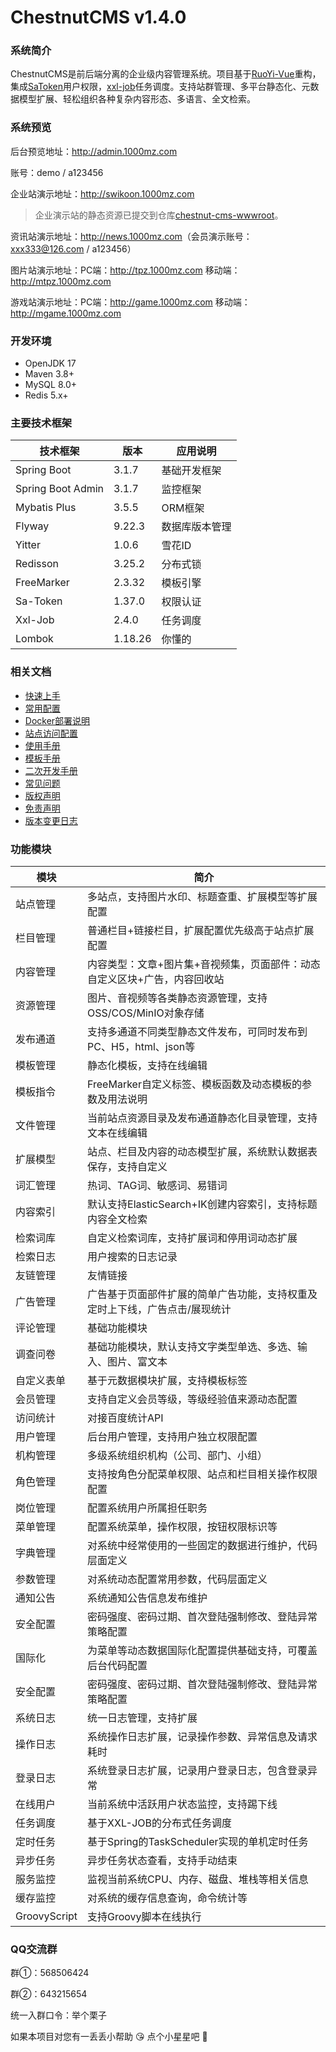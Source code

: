 # ChestnutCMS v1.4.0

### 系统简介

ChestnutCMS是前后端分离的企业级内容管理系统。项目基于[RuoYi-Vue](https://gitee.com/y_project/RuoYi-Vue)重构，集成[SaToken](https://gitee.com/dromara/sa-token)用户权限，[xxl-job](https://gitee.com/xuxueli0323/xxl-job)任务调度。支持站群管理、多平台静态化、元数据模型扩展、轻松组织各种复杂内容形态、多语言、全文检索。

### 系统预览

后台预览地址：<http://admin.1000mz.com>

账号：demo / a123456

企业站演示地址：<http://swikoon.1000mz.com>

> 企业演示站的静态资源已提交到仓库[chestnut-cms-wwwroot](https://gitee.com/liweiyi/chestnut-cms-wwwroot)。

资讯站演示地址：<http://news.1000mz.com>（会员演示账号：xxx333@126.com / a123456）

图片站演示地址：PC端：<http://tpz.1000mz.com> 移动端：<http://mtpz.1000mz.com>

游戏站演示地址：PC端：<http://game.1000mz.com> 移动端：<http://mgame.1000mz.com>

### 开发环境
- OpenJDK 17
- Maven 3.8+
- MySQL 8.0+
- Redis 5.x+

### 主要技术框架

| 技术框架              | 版本      | 应用说明    |
|-------------------|---------|---------|
| Spring Boot       | 3.1.7   | 基础开发框架  |
| Spring Boot Admin | 3.1.7   | 监控框架    |
| Mybatis Plus      | 3.5.5   | ORM框架   |
| Flyway            | 9.22.3  | 数据库版本管理 |
| Yitter            | 1.0.6   | 雪花ID    |
| Redisson          | 3.25.2  | 分布式锁    |
| FreeMarker        | 2.3.32  | 模板引擎    |
| Sa-Token          | 1.37.0  | 权限认证    |
| Xxl-Job           | 2.4.0   | 任务调度    |
| Lombok            | 1.18.26 | 你懂的     |

### 相关文档


- [快速上手](https://www.1000mz.com/docs/prepare/local)
- [常用配置](https://www.1000mz.com/docs/prepare/config)
- [Docker部署说明](https://www.1000mz.com/docs/deploy/docker)
- [站点访问配置](https://www.1000mz.com/docs/prepare/config)
- [使用手册](https://www.1000mz.com/docs/guide)
- [模板手册](https://www.1000mz.com/docs/template)
- [二次开发手册](https://www.1000mz.com/docs/dev/cron)
- [常见问题](https://www.1000mz.com/docs/faq)
- [版权声明](https://www.1000mz.com/docs/copyright)
- [免责声明](https://www.1000mz.com/docs/disclaimer)
- [版本变更日志](https://www.1000mz.com/docs/release)

### 功能模块

| 模块           | 简介                                     |
|--------------|----------------------------------------|
| 站点管理         | 多站点，支持图片水印、标题查重、扩展模型等扩展配置              |
| 栏目管理         | 普通栏目+链接栏目，扩展配置优先级高于站点扩展配置              |
| 内容管理         | 内容类型：文章+图片集+音视频集，页面部件：动态自定义区块+广告，内容回收站 |
| 资源管理         | 图片、音视频等各类静态资源管理，支持OSS/COS/MinIO对象存储    |
| 发布通道         | 支持多通道不同类型静态文件发布，可同时发布到PC、H5，html、json等 |
| 模板管理         | 静态化模板，支持在线编辑                           |
| 模板指令         | FreeMarker自定义标签、模板函数及动态模板的参数及用法说明      |
| 文件管理         | 当前站点资源目录及发布通道静态化目录管理，支持文本在线编辑          |
| 扩展模型         | 站点、栏目及内容的动态模型扩展，系统默认数据表保存，支持自定义        |
| 词汇管理         | 热词、TAG词、敏感词、易错词                        |
| 内容索引         | 默认支持ElasticSearch+IK创建内容索引，支持标题内容全文检索  |
| 检索词库         | 自定义检索词库，支持扩展词和停用词动态扩展                  |
| 检索日志         | 用户搜索的日志记录                              |
| 友链管理         | 友情链接                                   |
| 广告管理         | 广告基于页面部件扩展的简单广告功能，支持权重及定时上下线，广告点击/展现统计 |
| 评论管理         | 基础功能模块                                 |
| 调查问卷         | 基础功能模块，默认支持文字类型单选、多选、输入、图片、富文本   |
| 自定义表单        | 基于元数据模块扩展，支持模板标签                       |
| 会员管理         | 支持自定义会员等级，等级经验值来源动态配置                  |
| 访问统计         | 对接百度统计API                              |
| 用户管理         | 后台用户管理，支持用户独立权限配置                      |
| 机构管理         | 多级系统组织机构（公司、部门、小组）                     |
| 角色管理         | 支持按角色分配菜单权限、站点和栏目相关操作权限配置              |
| 岗位管理         | 配置系统用户所属担任职务                           |
| 菜单管理         | 配置系统菜单，操作权限，按钮权限标识等                    |
| 字典管理         | 对系统中经常使用的一些固定的数据进行维护，代码层面定义            |
| 参数管理         | 对系统动态配置常用参数，代码层面定义                     |
| 通知公告         | 系统通知公告信息发布维护                           |
| 安全配置         | 密码强度、密码过期、首次登陆强制修改、登陆异常策略配置            |
| 国际化          | 为菜单等动态数据国际化配置提供基础支持，可覆盖后台代码配置          |
| 安全配置         | 密码强度、密码过期、首次登陆强制修改、登陆异常策略配置            |
| 系统日志         | 统一日志管理，支持扩展                            |
| 操作日志         | 系统操作日志扩展，记录操作参数、异常信息及请求耗时              |
| 登录日志         | 系统登录日志扩展，记录用户登录日志，包含登录异常               |
| 在线用户         | 当前系统中活跃用户状态监控，支持踢下线                    |
| 任务调度         | 基于XXL-JOB的分布式任务调度                      |
| 定时任务         | 基于Spring的TaskScheduler实现的单机定时任务        |
| 异步任务         | 异步任务状态查看，支持手动结束                        |
| 服务监控         | 监视当前系统CPU、内存、磁盘、堆栈等相关信息                |
| 缓存监控         | 对系统的缓存信息查询，命令统计等                       |
| GroovyScript | 支持Groovy脚本在线执行                         |

### QQ交流群
群①：568506424

群②：643215654

统一入群口令：举个栗子

如果本项目对您有一丢丢小帮助 :kissing_heart: 点个小星星吧 :star2: